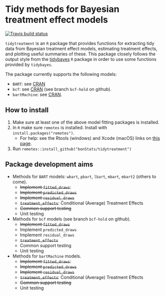 # Tidy methods for Bayesian treatment effect models

<!-- badges: start -->
[![Travis build status](https://travis-ci.com/bonStats/tidytreatment.svg?branch=master)](https://travis-ci.com/bonStats/tidytreatment)
<!-- badges: end -->

`tidytreatment` is an `R` package that provides functions for extracting tidy data from Bayesian treatment effect models, estimating treatment effects, and plotting useful summaries of these. This package closely follows the output style from the [tidybayes](https://github.com/mjskay/tidybayes) `R` package in order to use some functions provided by `tidybayes`.

The package currently supports the following models:

- `BART`: see [CRAN](https://cran.r-project.org/package=BART)
- `bcf`: see [CRAN](https://cran.r-project.org/package=bcf) (see branch `bcf-hold` on github).
- `bartMachine`: see [CRAN](https://cran.r-project.org/package=bartMachine).

## How to install

1. Make sure at least one of the above model fitting packages is installed.
2. In `R` make sure `remotes` is installed. Install with `install.packages("remotes")`.
    - For help: see the Rtools (windows) and Xcode (macOS) links on [this page](https://www.rstudio.com/products/rpackages/devtools/).
3. Run `remotes::install_github("bonStats/tidytreatment")`

## Package development aims

- Methods for `BART` models: `wbart`, `pbart`, `lbart`, `mbart`, `mbart2` (others to come).
    - ~~Implement `fitted_draws`~~:
    - ~~Implement `predicted_draws`~~
    - ~~Implement `residual_draws`~~
    - ~~`treatment_effects`~~: Conditional (Average) Treatment Effects
    - ~~Common support testing~~
    - Unit testing
- Methods for `bcf` models (see branch `bcf-hold` on github).
    - ~~Implement `fitted_draws`~~ 
    - Implement `predicted_draws`
    - Implement `residual_draws`
    - ~~`treatment_effects`~~
    - Common support testing
    - Unit testing
- Methods for `bartMachine` models.
    - ~~Implement `fitted_draws`~~:
    - ~~Implement `predicted_draws`~~
    - ~~Implement `residual_draws`~~
    - ~~`treatment_effects`~~: Conditional (Average) Treatment Effects
    - ~~Common support testing~~
    - Unit testing 

